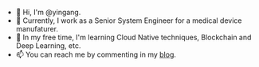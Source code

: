 - 👋 Hi, I'm @yingang.
- 👀 Currently, I work as a Senior System Engineer for a medical device manufaturer.
- 🌱 In my free time, I'm learning Cloud Native techniques, Blockchain and Deep Learning, etc.
- 📫 You can reach me by commenting in my [blog](https://yingang.github.io/).

<!---
yingang/yingang is a ✨ special ✨ repository because its `README.md` (this file) appears on your GitHub profile.
You can click the Preview link to take a look at your changes.
--->
